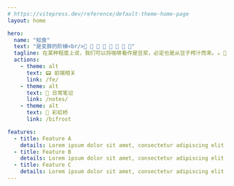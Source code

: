 ```yaml
---
# https://vitepress.dev/reference/default-theme-home-page
layout: home

hero:
  name: "知食"
  text: "是变胖的阶梯<br/>🍩 🍖 🍤 🍣 🍲 🍰 🍦 🍫"
  tagline: 在某种程度上说，我们可以将咖啡看作是豆浆，必定也是从豆子榨汁而来。☕️ 🥛
  actions:
    - theme: alt
      text: 📟 前端相关
      link: /fe/
    - theme: alt
      text: 📝 日常笔记
      link: /notes/
    - theme: alt
      text: 🌈 彩虹桥
      link: /bifrost

features:
  - title: Feature A
    details: Lorem ipsum dolor sit amet, consectetur adipiscing elit
  - title: Feature B
    details: Lorem ipsum dolor sit amet, consectetur adipiscing elit
  - title: Feature C
    details: Lorem ipsum dolor sit amet, consectetur adipiscing elit
---
```



